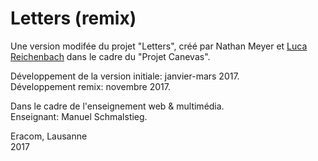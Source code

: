 # Letters (remix)

Une version modifée du projet "Letters", créé par Nathan Meyer et [Luca Reichenbach](http://lucareichenbach.com/) dans le cadre du "Projet Canevas".

Développement de la version initiale: janvier-mars 2017.  
Développement remix: novembre 2017.

Dans le cadre de l'enseignement web & multimédia.  
Enseignant: Manuel Schmalstieg.

Eracom, Lausanne  
2017